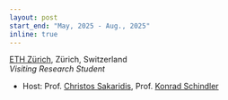 ```yaml
---
layout: post
start_end: "May, 2025 - Aug., 2025"
inline: true
---
```


[ETH Zürich](https://ethz.ch/en.html), Zürich, Switzerland \
*Visiting Research Student*
- Host: Prof. [Christos Sakaridis](https://people.ee.ethz.ch/~csakarid/), Prof. [Konrad Schindler](https://prs.igp.ethz.ch/group/people/person-detail.schindler.html)
